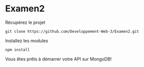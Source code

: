 ﻿# Examen2

Récupérez le projet 
```console
git clone https://github.com/Developpement-Web-3/Examen2.git
```
  
Installez les modules 
```console
npm install
```
  
Vous êtes prêts à démarrer votre API sur MongoDB!  

